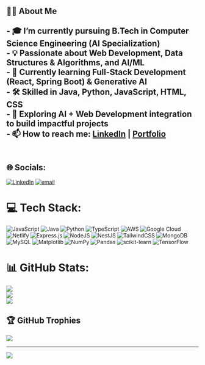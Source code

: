 ## 👩‍💻 About Me  <br><br>- 🎓 I’m currently pursuing **B.Tech in Computer Science Engineering (AI Specialization)**  <br>- 💡 Passionate about **Web Development, Data Structures & Algorithms, and AI/ML**  <br>- 🚀 Currently learning **Full-Stack Development (React, Spring Boot) & Generative AI**  <br>- 🛠️ Skilled in **Java, Python, JavaScript, HTML, CSS**  <br>- 📌 Exploring **AI + Web Development integration** to build impactful projects  <br>- 📫 How to reach me: [LinkedIn](www.linkedin.com/in/vsnvi11) | [Portfolio](your-portfolio-link)  <br><br>


## 🌐 Socials:
[![LinkedIn](https://img.shields.io/badge/LinkedIn-%230077B5.svg?logo=linkedin&logoColor=white)](https://linkedin.com/in/vsnvi11) [![email](https://img.shields.io/badge/Email-D14836?logo=gmail&logoColor=white)](mailto:vaishnavim1105@gmail.com) 

# 💻 Tech Stack:
![JavaScript](https://img.shields.io/badge/javascript-%23323330.svg?style=for-the-badge&logo=javascript&logoColor=%23F7DF1E) ![Java](https://img.shields.io/badge/java-%23ED8B00.svg?style=for-the-badge&logo=openjdk&logoColor=white) ![Python](https://img.shields.io/badge/python-3670A0?style=for-the-badge&logo=python&logoColor=ffdd54) ![TypeScript](https://img.shields.io/badge/typescript-%23007ACC.svg?style=for-the-badge&logo=typescript&logoColor=white) ![AWS](https://img.shields.io/badge/AWS-%23FF9900.svg?style=for-the-badge&logo=amazon-aws&logoColor=white) ![Google Cloud](https://img.shields.io/badge/GoogleCloud-%234285F4.svg?style=for-the-badge&logo=google-cloud&logoColor=white) ![Netlify](https://img.shields.io/badge/netlify-%23000000.svg?style=for-the-badge&logo=netlify&logoColor=#00C7B7) ![Express.js](https://img.shields.io/badge/express.js-%23404d59.svg?style=for-the-badge&logo=express&logoColor=%2361DAFB) ![NodeJS](https://img.shields.io/badge/node.js-6DA55F?style=for-the-badge&logo=node.js&logoColor=white) ![NestJS](https://img.shields.io/badge/nestjs-%23E0234E.svg?style=for-the-badge&logo=nestjs&logoColor=white) ![TailwindCSS](https://img.shields.io/badge/tailwindcss-%2338B2AC.svg?style=for-the-badge&logo=tailwind-css&logoColor=white) ![MongoDB](https://img.shields.io/badge/MongoDB-%234ea94b.svg?style=for-the-badge&logo=mongodb&logoColor=white) ![MySQL](https://img.shields.io/badge/mysql-4479A1.svg?style=for-the-badge&logo=mysql&logoColor=white) ![Matplotlib](https://img.shields.io/badge/Matplotlib-%23ffffff.svg?style=for-the-badge&logo=Matplotlib&logoColor=black) ![NumPy](https://img.shields.io/badge/numpy-%23013243.svg?style=for-the-badge&logo=numpy&logoColor=white) ![Pandas](https://img.shields.io/badge/pandas-%23150458.svg?style=for-the-badge&logo=pandas&logoColor=white) ![scikit-learn](https://img.shields.io/badge/scikit--learn-%23F7931E.svg?style=for-the-badge&logo=scikit-learn&logoColor=white) ![TensorFlow](https://img.shields.io/badge/TensorFlow-%23FF6F00.svg?style=for-the-badge&logo=TensorFlow&logoColor=white)
# 📊 GitHub Stats:
![](https://github-readme-stats.vercel.app/api?username=the11dev&theme=dark&hide_border=false&include_all_commits=false&count_private=false)<br/>
![](https://nirzak-streak-stats.vercel.app/?user=the11dev&theme=dark&hide_border=false)<br/>
![](https://github-readme-stats.vercel.app/api/top-langs/?username=the11dev&theme=dark&hide_border=false&include_all_commits=false&count_private=false&layout=compact)

## 🏆 GitHub Trophies
![](https://github-profile-trophy.vercel.app/?username=the11dev&theme=monokai&no-frame=false&no-bg=false&margin-w=4)

---
[![](https://visitcount.itsvg.in/api?id=the11dev&icon=0&color=0)](https://visitcount.itsvg.in)

<!-- Proudly created with GPRM ( https://gprm.itsvg.in ) -->
